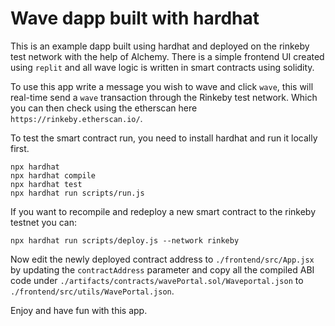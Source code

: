 # Wave dapp built with hardhat

This is an example dapp built using hardhat and deployed on the rinkeby test network with the help of Alchemy.
There is a simple frontend UI created using `replit` and all wave logic is written in smart contracts using solidity.

To use this app write a message you wish to wave and click `wave`, this will real-time send a `wave` transaction through the Rinkeby test network.
Which you can then check using the etherscan here `https://rinkeby.etherscan.io/`.

To test the smart contract run, you need to install hardhat and run it locally first. 

```shell
npx hardhat
npx hardhat compile
npx hardhat test
npx hardhat run scripts/run.js
```

If you want to recompile and redeploy a new smart contract to the rinkeby testnet you can:

```shell
npx hardhat run scripts/deploy.js --network rinkeby
```

Now edit the newly deployed contract address to `./frontend/src/App.jsx` by updating the `contractAddress` parameter and copy all the compiled ABI code
under `./artifacts/contracts/wavePortal.sol/Waveportal.json` to `./frontend/src/utils/WavePortal.json`.

Enjoy and have fun with this app.